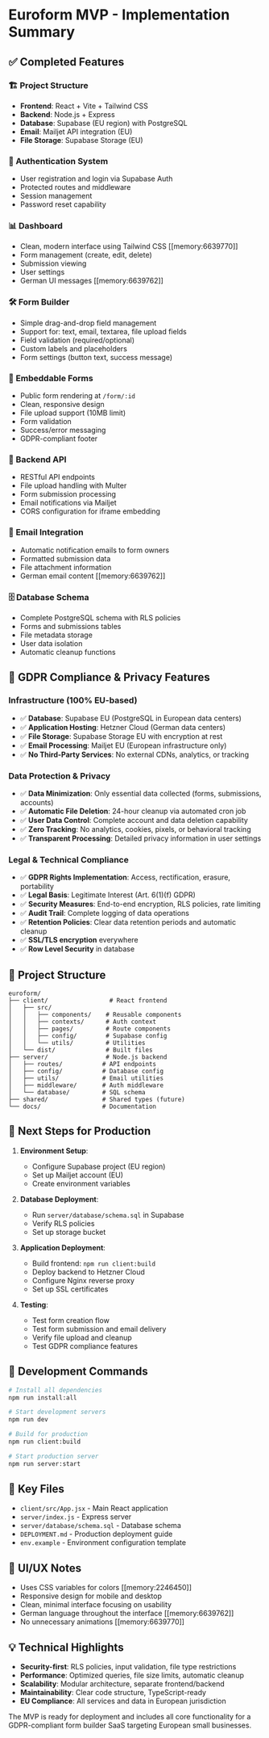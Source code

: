 # Euroform MVP - Implementation Summary

## ✅ Completed Features

### 🏗️ Project Structure
- **Frontend**: React + Vite + Tailwind CSS
- **Backend**: Node.js + Express
- **Database**: Supabase (EU region) with PostgreSQL
- **Email**: Mailjet API integration (EU)
- **File Storage**: Supabase Storage (EU)

### 🔐 Authentication System
- User registration and login via Supabase Auth
- Protected routes and middleware
- Session management
- Password reset capability

### 📊 Dashboard
- Clean, modern interface using Tailwind CSS [[memory:6639770]]
- Form management (create, edit, delete)
- Submission viewing
- User settings
- German UI messages [[memory:6639762]]

### 🛠️ Form Builder
- Simple drag-and-drop field management
- Support for: text, email, textarea, file upload fields
- Field validation (required/optional)
- Custom labels and placeholders
- Form settings (button text, success message)

### 📝 Embeddable Forms
- Public form rendering at `/form/:id`
- Clean, responsive design
- File upload support (10MB limit)
- Form validation
- Success/error messaging
- GDPR-compliant footer

### 🔌 Backend API
- RESTful API endpoints
- File upload handling with Multer
- Form submission processing
- Email notifications via Mailjet
- CORS configuration for iframe embedding

### 📧 Email Integration
- Automatic notification emails to form owners
- Formatted submission data
- File attachment information
- German email content [[memory:6639762]]

### 🗄️ Database Schema
- Complete PostgreSQL schema with RLS policies
- Forms and submissions tables
- File metadata storage
- User data isolation
- Automatic cleanup functions

## 🎯 GDPR Compliance & Privacy Features

### Infrastructure (100% EU-based)
- ✅ **Database**: Supabase EU (PostgreSQL in European data centers)
- ✅ **Application Hosting**: Hetzner Cloud (German data centers)
- ✅ **File Storage**: Supabase Storage EU with encryption at rest
- ✅ **Email Processing**: Mailjet EU (European infrastructure only)
- ✅ **No Third-Party Services**: No external CDNs, analytics, or tracking

### Data Protection & Privacy
- ✅ **Data Minimization**: Only essential data collected (forms, submissions, accounts)
- ✅ **Automatic File Deletion**: 24-hour cleanup via automated cron job
- ✅ **User Data Control**: Complete account and data deletion capability
- ✅ **Zero Tracking**: No analytics, cookies, pixels, or behavioral tracking
- ✅ **Transparent Processing**: Detailed privacy information in user settings

### Legal & Technical Compliance
- ✅ **GDPR Rights Implementation**: Access, rectification, erasure, portability
- ✅ **Legal Basis**: Legitimate Interest (Art. 6(1)(f) GDPR)
- ✅ **Security Measures**: End-to-end encryption, RLS policies, rate limiting
- ✅ **Audit Trail**: Complete logging of data operations
- ✅ **Retention Policies**: Clear data retention periods and automatic cleanup
- ✅ **SSL/TLS encryption** everywhere
- ✅ **Row Level Security** in database

## 📁 Project Structure

```
euroform/
├── client/                 # React frontend
│   ├── src/
│   │   ├── components/    # Reusable components
│   │   ├── contexts/      # Auth context
│   │   ├── pages/         # Route components
│   │   ├── config/        # Supabase config
│   │   └── utils/         # Utilities
│   └── dist/              # Built files
├── server/                # Node.js backend
│   ├── routes/           # API endpoints
│   ├── config/           # Database config
│   ├── utils/            # Email utilities
│   ├── middleware/       # Auth middleware
│   └── database/         # SQL schema
├── shared/               # Shared types (future)
└── docs/                 # Documentation
```

## 🚀 Next Steps for Production

1. **Environment Setup**:
   - Configure Supabase project (EU region)
   - Set up Mailjet account (EU)
   - Create environment variables

2. **Database Deployment**:
   - Run `server/database/schema.sql` in Supabase
   - Verify RLS policies
   - Set up storage bucket

3. **Application Deployment**:
   - Build frontend: `npm run client:build`
   - Deploy backend to Hetzner Cloud
   - Configure Nginx reverse proxy
   - Set up SSL certificates

4. **Testing**:
   - Test form creation flow
   - Test form submission and email delivery
   - Verify file upload and cleanup
   - Test GDPR compliance features

## 🔧 Development Commands

```bash
# Install all dependencies
npm run install:all

# Start development servers
npm run dev

# Build for production
npm run client:build

# Start production server
npm run server:start
```

## 📝 Key Files

- `client/src/App.jsx` - Main React application
- `server/index.js` - Express server
- `server/database/schema.sql` - Database schema
- `DEPLOYMENT.md` - Production deployment guide
- `env.example` - Environment configuration template

## 🎨 UI/UX Notes

- Uses CSS variables for colors [[memory:2246450]]
- Responsive design for mobile and desktop
- Clean, minimal interface focusing on usability
- German language throughout the interface [[memory:6639762]]
- No unnecessary animations [[memory:6639770]]

## 💡 Technical Highlights

- **Security-first**: RLS policies, input validation, file type restrictions
- **Performance**: Optimized queries, file size limits, automatic cleanup
- **Scalability**: Modular architecture, separate frontend/backend
- **Maintainability**: Clear code structure, TypeScript-ready
- **EU Compliance**: All services and data in European jurisdiction

The MVP is ready for deployment and includes all core functionality for a GDPR-compliant form builder SaaS targeting European small businesses.
